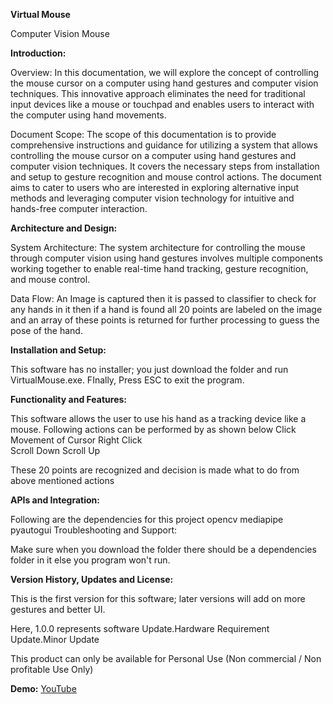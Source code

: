  __Virtual Mouse__
 
Computer Vision Mouse


__Introduction:__

Overview: 
In this documentation, we will explore the concept of controlling the mouse cursor on a computer using hand gestures and computer vision techniques. This innovative approach eliminates the need for traditional input devices like a mouse or touchpad and enables users to interact with the computer using hand movements.

Document Scope: 
The scope of this documentation is to provide comprehensive instructions and guidance for utilizing a system that allows controlling the mouse cursor on a computer using hand gestures and computer vision techniques. It covers the necessary steps from installation and setup to gesture recognition and mouse control actions. The document aims to cater to users who are interested in exploring alternative input methods and leveraging computer vision technology for intuitive and hands-free computer interaction.


__Architecture and Design:__

System Architecture: 
The system architecture for controlling the mouse through computer vision using hand gestures involves multiple components working together to enable real-time hand tracking, gesture recognition, and mouse control.

Data Flow: 
An Image is captured then it is passed to classifier to check for any hands in it then if a hand is found all 20 points are labeled on the image and an array of these points is returned for further processing to guess the pose of the hand.


__Installation and Setup:__

This software has no installer; you just download the folder and run VirtualMouse.exe. FInally, Press ESC to exit the program. 


__Functionality and Features:__

This software allows the user to use his hand as a tracking device like a mouse. 
Following actions can be performed by as shown below
  Click 						
  Movement of Cursor
  Right Click					   
  Scroll Down
  Scroll Up
   
These 20 points are recognized and decision is made what to do from above mentioned actions


__APIs and Integration:__

Following are the dependencies for this project
opencv
mediapipe
pyautogui
Troubleshooting and Support:

Make sure when you download the folder there should be a dependencies folder in it else you program won't run.


__Version History, Updates and License:__

This is the first version for this software; later versions will add on more gestures and better UI.

Here,
1.0.0 represents software Update.Hardware Requirement Update.Minor Update

This product can only be available for Personal Use (Non commercial / Non profitable Use Only)


__Demo:__
[YouTube](https://youtu.be/fG9s7N54JuY)


